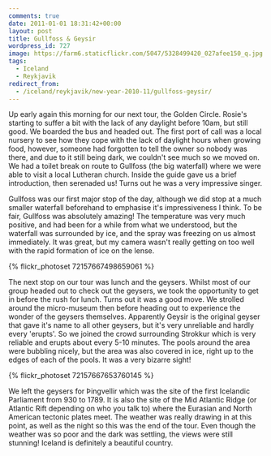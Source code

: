```yaml
---
comments: true
date: 2011-01-01 18:31:42+00:00
layout: post
title: Gullfoss & Geysir
wordpress_id: 727
image: https://farm6.staticflickr.com/5047/5328499420_027afee150_q.jpg
tags:
  - Iceland
  - Reykjavik
redirect_from:
  - /iceland/reykjavik/new-year-2010-11/gullfoss-geysir/
---
```


Up early again this morning for our next tour, the Golden Circle. Rosie's starting to suffer a bit
with the lack of any daylight before 10am, but still good. We boarded the bus and headed out. The
first port of call was a local nursery to see how they cope with the lack of daylight hours when
growing food, however, someone had forgotten to tell the owner so nobody was there, and due to it
still being dark, we couldn't see much so we moved on. We had a toilet break on route to Gullfoss
(the big waterfall) where we were able to visit a local Lutheran church. Inside the guide gave us a
brief introduction, then serenaded us! Turns out he was a very impressive singer.

Gullfoss was our first major stop of the day, although we did stop at a much smaller waterfall
beforehand to emphasise it's impressiveness I think. To be fair, Gullfoss was absolutely amazing!
The temperature was very much positive, and had been for a while from what we understood, but the
waterfall was surrounded by ice, and the spray was freezing on us almost immediately. It was great,
but my camera wasn't really getting on too well with the rapid formation of ice on the lense.


{% flickr_photoset 72157667498659061 %}


The next stop on our tour was lunch and the geysers. Whilst most of our group headed out to check
out the geysers, we took the opportunity to get in before the rush for lunch. Turns out it was a 
good move. We strolled around the micro-museum then before heading out to experience the wonder of
the geysers themselves. Apparently Geysir is the original geyser that gave it's name to all other
geysers, but it's very unreliable and hardly every 'erupts'. So we joined the crowd surrounding
Strokkur which is very reliable and erupts about every 5-10 minutes. The pools around the area were
bubbling nicely, but the area was also covered in ice, right up to the edges of each of the pools.
It was a very bizarre sight!


{% flickr_photoset 72157667653760145 %}


We left the geysers for Þingvellir which was the site of the first Icelandic Parliament from 930
to 1789. It is also the site of the Mid Atlantic Ridge (or Atlantic Rift depending on who you talk
to) where the Eurasian and North American tectonic plates meet. The weather was really drawing in
at this point, as well as the night so this was the end of the tour. Even though the weather
was so poor and the dark was settling, the views were still stunning! Iceland is definitely a
beautiful country.
